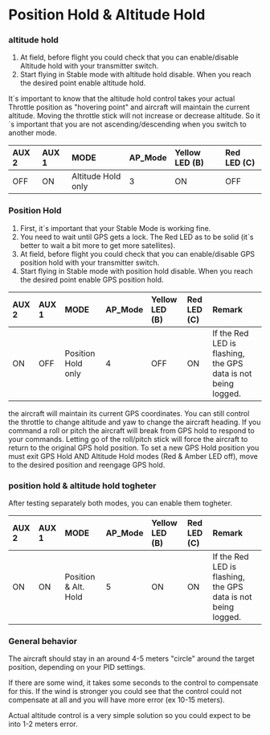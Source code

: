 # Position Hold & Altitude Hold #

### altitude hold ###

  1. At field, before flight you could check that you can enable/disable Altitude hold with your transmitter switch.
  1. Start flying in Stable mode with altitude hold disable. When you reach the desired point enable altitude hold.

It´s important to know that the altitude hold control takes your actual Throttle position as "hovering point" and aircraft will maintain the current altitude. Moving the throttle stick will not increase or decrease altitude. So it´s important that you are not ascending/descending when you switch to another mode.

| **AUX 2** | **AUX 1** | **MODE** | **AP\_Mode** | **Yellow LED (B)** | **Red LED (C)** |
|:----------|:----------|:---------|:-------------|:-------------------|:----------------|
| OFF | ON | Altitude Hold only | 3 | ON | OFF |


### Position Hold ###

  1. First, it´s important that your Stable Mode is working fine.
  1. You need to wait until GPS gets a lock. The Red LED as to be solid (it´s better to wait a bit more to get more satellites).
  1. At field, before flight you could check that you can enable/disable GPS position hold with your transmitter switch.
  1. Start flying in Stable mode with position hold disable. When you reach the desired point enable GPS position hold.

| **AUX 2** | **AUX 1** | **MODE** | **AP\_Mode** | **Yellow LED (B)** | **Red LED (C)** | **Remark** |
|:----------|:----------|:---------|:-------------|:-------------------|:----------------|:-----------|
| ON | OFF | Position Hold only | 4 | OFF | ON | If the Red LED is flashing, the GPS data is not being logged. |

the aircraft will maintain its current GPS coordinates. You can still control the throttle to change altitude and yaw to change the aircraft heading. If you command a roll or pitch the aircraft will break from GPS hold to respond to your commands. Letting go of the roll/pitch stick will force the aircraft to return to the original GPS hold position. To set a new GPS Hold position you must exit GPS Hold AND Altitude Hold modes (Red & Amber LED off), move to the desired position and reengage GPS hold.


### position hold & altitude hold togheter ###

After testing separately both modes, you can enable them togheter.

| **AUX 2** | **AUX 1** | **MODE** | **AP\_Mode** | **Yellow LED (B)** | **Red LED (C)** | **Remark** |
|:----------|:----------|:---------|:-------------|:-------------------|:----------------|:-----------|
| ON | ON | Position & Alt. Hold | 5 | ON | ON | If the Red LED is flashing, the GPS data is not being logged. |


### General behavior ###

The aircraft should stay in an around 4-5 meters "circle" around the target position, depending on your PID settings.

If there are some wind, it takes some seconds to the control to compensate for this. If the wind is stronger you could see that the control could not compensate at all and you will have more error (ex 10-15 meters).

Actual altitude control is a very simple solution so you could expect to be into 1-2 meters error.